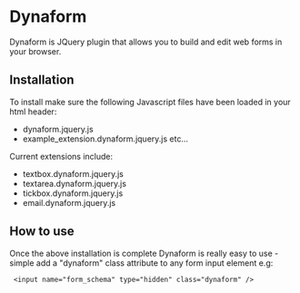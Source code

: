 # Dynaform

Dynaform is JQuery plugin that allows you to build and edit web forms in your browser.

## Installation

To install make sure the following Javascript files have been loaded in your html header:

* dynaform.jquery.js
* example_extension.dynaform.jquery.js etc...

Current extensions include:

* textbox.dynaform.jquery.js
* textarea.dynaform.jquery.js
* tickbox.dynaform.jquery.js
* email.dynaform.jquery.js

## How to use

Once the above installation is complete Dynaform is really easy to use - simple add a "dynaform" class attribute to any form input element e.g:

```
 <input name="form_schema" type="hidden" class="dynaform" />
```

